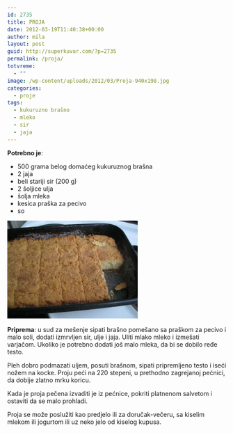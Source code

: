 ```yaml
---
id: 2735
title: PROJA
date: 2012-03-19T11:40:38+00:00
author: mila
layout: post
guid: http://superkuvar.com/?p=2735
permalink: /proja/
totvreme:
  - ""
image: /wp-content/uploads/2012/03/Proja-940x198.jpg
categories:
  - proje
tags:
  - kukuruzno brašno
  - mleko
  - sir
  - jaja
---
```

**Potrebno je**:

  * 500 grama belog domaćeg kukuruznog brašna
  * 2 jaja
  * beli stariji sir (200 g)
  * 2 šoljice ulja
  * šolja mleka
  * kesica praška za pecivo
  * so

<img class="alignnone size-medium wp-image-2736" title="Proja" src="/wp-content/uploads/2012/03/Proja-300x225.jpg" alt="" width="300" height="225" /> 

**Priprema**: u sud za mešenje sipati brašno pomešano sa praškom za pecivo i malo soli, dodati izmrvljen sir, ulje i jaja. Uliti mlako mleko i izmešati varjačom. Ukoliko je potrebno dodati još malo mleka, da bi se dobilo ređe testo.

Pleh dobro podmazati uljem, posuti brašnom, sipati pripremljeno testo i iseći nožem na kocke. Proju peći na 220 stepeni, u prethodno zagrejanoj pećnici, da dobije zlatno mrku koricu.

Kada je proja pečena izvaditi je iz pećnice, pokriti platnenom salvetom i ostaviti da se malo prohladi.

Proja se može poslužiti kao predjelo ili za doručak-večeru, sa kiselim mlekom ili jogurtom ili uz neko jelo od kiselog kupusa.